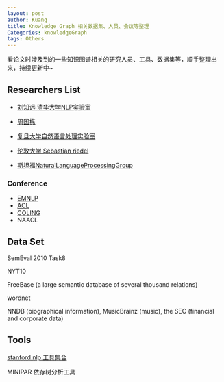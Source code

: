```yaml
---
layout: post
author: Kuang
title: Knowledge Graph 相关数据集、人员、会议等整理
Categories: knowledgeGraph
tags: Others
---
```

看论文时涉及到的一些知识图谱相关的研究人员、工具、数据集等，顺手整理出来，持续更新中~





## Researchers List

* [刘知远 清华大学NLP实验室][1]
* [周国栋][2]

* [复旦大学自然语言处理实验室][3]
* [伦敦大学 Sebastian riedel][7]
* [斯坦福NaturalLanguageProcessingGroup][7]


### Conference

* [EMNLP][4]
* [ACL][5]
* [COLING][6]
* NAACL

## Data Set

SemEval 2010 Task8

NYT10

FreeBase (a large semantic database of several thousand relations)

wordnet

NNDB (biographical information), MusicBrainz (music), the SEC (financial and corporate data)

## Tools 

[stanford nlp 工具集合][9]

MINIPAR 依存树分析工具





[1]: http://nlp.csai.tsinghua.edu.cn/~lzy/
[2]: http://nlp.suda.edu.cn/~gdzhou/about-cn.html
[3]: http://nlp.fudan.edu.cn/publications/
[4]: http://emnlp2017.net/
[5]: http://acl2017.org/
[6]: http://coling2016.anlp.jp/
[7]: https://nlp.stanford.edu/pubs/
[8]: http://www.riedelcastro.org/publications/all.html
[9]: https://nlp.stanford.edu/software/